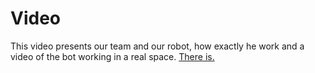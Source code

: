 Video
====

<p>This video presents our team and our robot, how exactly he work and a video of the bot working in a real space. 
<a href="https://www.tinkercad.com/things/lnqtiOj06zU-smooth-rottis-robo/edit?sharecode=lF_yNcCURnmlUW_iINSgPgK0n6CTtqDrKG4xxOoZgdE">There is.
</p>
